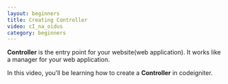 ```yaml
---
layout: beginners
title: Creating Controller
video: cI_na_oidus
category: beginners
---
```


**Controller** is the entry point for your website(web application). It works like a manager for your web application.

In this video, you'll be learning how to create a **Controller** in codeigniter.